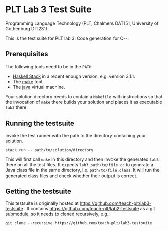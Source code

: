 PLT Lab 3 Test Suite
====================

Programming Language Technology (PLT, Chalmers DAT151, University of Gothenburg DIT231)

This is the test suite for PLT lab 3: Code generation for C--.

Prerequisites
-------------

The following tools need to be in the `PATH`:

- [Haskell Stack](https://docs.haskellstack.org/en/stable/) in a recent enough version, e.g. version 3.1.1.
- The [make](https://en.wikipedia.org/wiki/Make_(software)) tool.
- The [java](https://en.wikipedia.org/wiki/Java_(programming_language)) virtual machine.

Your solution directory needs to contain a `Makefile` with instructions
so that the invocation of `make` there builds your solution
and places it as executable `lab3` there.

Running the testsuite
---------------------

Invoke the test runner with the path to the directory containing your solution.
```
stack run -- path/to/solution/directory
```

This will first call `make` in this directory and then invoke the generated `lab3` there on all the test files.
It expects `lab3 path/to/file.cc` to generate a Java class file in the same directory, i.e. `path/to/file.class`.
It will run the generated class files and check whether their output is correct.

Getting the testsuite
---------------------

This testsuite is originally hosted at https://github.com/teach-plt/lab3-testsuite .
It contains https://github.com/teach-plt/lab2-testsuite as a git submodule,
so it needs to cloned recursively, e.g.:
```
git clone --recursive https://github.com/teach-plt/lab3-testsuite
```
